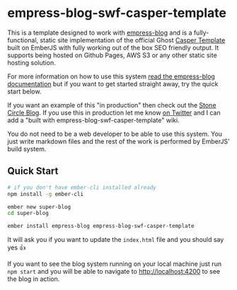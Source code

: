 # empress-blog-swf-casper-template

This is a template designed to work with [empress-blog](https://github.com/empress/empress-blog)
and is a fully-functional, static site implementation of the official Ghost [Casper
Template](https://github.com/TryGhost/Casper) built on EmberJS with fully working out of the box SEO
friendly output. It supports being hosted on Github Pages, AWS S3 or any other static site hosting
solution.

For more information on how to use this system [read the empress-blog
documentation](https://github.com/empress/empress-blog/blob/master/README.md) but if you want to
get started straight away, try the quick start below.

If you want an example of this "in production" then check out the [Stone Circle
Blog](https://blog.stonecircle.io). If you use this in production let me know
[on Twitter](https://twitter.com/real_ate) and I can add a "built with
empress-blog-swf-casper-template" wiki.

You do not need to be a web developer to be able to use this system. You just write markdown files
and the rest of the work is performed by EmberJS' build system.

## Quick Start

```sh
# if you don't have ember-cli installed already
npm install -g ember-cli

ember new super-blog
cd super-blog

ember install empress-blog empress-blog-swf-casper-template
```

It will ask you if you want to update the `index.html` file and you should say yes 👍

If you want to see the blog system running on your local machine just run `npm start` and you will
be able to navigate to  [http://localhost:4200](http://localhost:4200) to see the blog in action.
